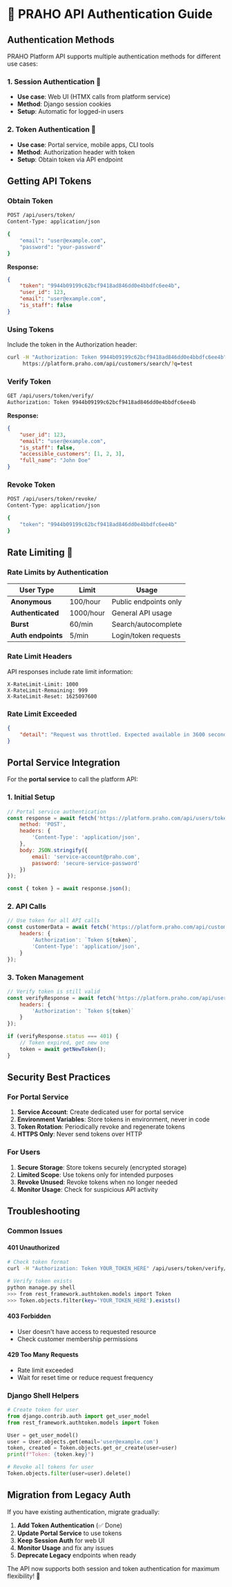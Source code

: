 # 🔐 PRAHO API Authentication Guide

## Authentication Methods

PRAHO Platform API supports multiple authentication methods for different use cases:

### 1. **Session Authentication** 🍪
- **Use case**: Web UI (HTMX calls from platform service)
- **Method**: Django session cookies
- **Setup**: Automatic for logged-in users

### 2. **Token Authentication** 🎫
- **Use case**: Portal service, mobile apps, CLI tools  
- **Method**: Authorization header with token
- **Setup**: Obtain token via API endpoint

## Getting API Tokens

### **Obtain Token**
```bash
POST /api/users/token/
Content-Type: application/json

{
    "email": "user@example.com",
    "password": "your-password"
}
```

**Response:**
```json
{
    "token": "9944b09199c62bcf9418ad846dd0e4bbdfc6ee4b",
    "user_id": 123,
    "email": "user@example.com",
    "is_staff": false
}
```

### **Using Tokens**
Include the token in the Authorization header:

```bash
curl -H "Authorization: Token 9944b09199c62bcf9418ad846dd0e4bbdfc6ee4b" \
     https://platform.praho.com/api/customers/search/?q=test
```

### **Verify Token**
```bash
GET /api/users/token/verify/
Authorization: Token 9944b09199c62bcf9418ad846dd0e4bbdfc6ee4b
```

**Response:**
```json
{
    "user_id": 123,
    "email": "user@example.com", 
    "is_staff": false,
    "accessible_customers": [1, 2, 3],
    "full_name": "John Doe"
}
```

### **Revoke Token**
```bash
POST /api/users/token/revoke/
Content-Type: application/json

{
    "token": "9944b09199c62bcf9418ad846dd0e4bbdfc6ee4b"
}
```

## Rate Limiting 🚦

### **Rate Limits by Authentication**

| User Type | Limit | Usage |
|-----------|-------|--------|
| **Anonymous** | 100/hour | Public endpoints only |
| **Authenticated** | 1000/hour | General API usage |
| **Burst** | 60/min | Search/autocomplete |
| **Auth endpoints** | 5/min | Login/token requests |

### **Rate Limit Headers**
API responses include rate limit information:

```http
X-RateLimit-Limit: 1000
X-RateLimit-Remaining: 999
X-RateLimit-Reset: 1625097600
```

### **Rate Limit Exceeded**
```json
{
    "detail": "Request was throttled. Expected available in 3600 seconds."
}
```

## Portal Service Integration

For the **portal service** to call the platform API:

### **1. Initial Setup**
```javascript
// Portal service authentication
const response = await fetch('https://platform.praho.com/api/users/token/', {
    method: 'POST',
    headers: {
        'Content-Type': 'application/json',
    },
    body: JSON.stringify({
        email: 'service-account@praho.com',
        password: 'secure-service-password'
    })
});

const { token } = await response.json();
```

### **2. API Calls**
```javascript
// Use token for all API calls
const customerData = await fetch('https://platform.praho.com/api/customers/search/?q=test', {
    headers: {
        'Authorization': `Token ${token}`,
        'Content-Type': 'application/json',
    }
});
```

### **3. Token Management**
```javascript
// Verify token is still valid
const verifyResponse = await fetch('https://platform.praho.com/api/users/token/verify/', {
    headers: {
        'Authorization': `Token ${token}`
    }
});

if (verifyResponse.status === 401) {
    // Token expired, get new one
    token = await getNewToken();
}
```

## Security Best Practices

### **For Portal Service**
1. **Service Account**: Create dedicated user for portal service
2. **Environment Variables**: Store tokens in environment, never in code
3. **Token Rotation**: Periodically revoke and regenerate tokens
4. **HTTPS Only**: Never send tokens over HTTP

### **For Users**
1. **Secure Storage**: Store tokens securely (encrypted storage)
2. **Limited Scope**: Use tokens only for intended purposes  
3. **Revoke Unused**: Revoke tokens when no longer needed
4. **Monitor Usage**: Check for suspicious API activity

## Troubleshooting

### **Common Issues**

#### **401 Unauthorized**
```bash
# Check token format
curl -H "Authorization: Token YOUR_TOKEN_HERE" /api/users/token/verify/

# Verify token exists  
python manage.py shell
>>> from rest_framework.authtoken.models import Token
>>> Token.objects.filter(key='YOUR_TOKEN_HERE').exists()
```

#### **403 Forbidden**  
- User doesn't have access to requested resource
- Check customer membership permissions

#### **429 Too Many Requests**
- Rate limit exceeded
- Wait for reset time or reduce request frequency

### **Django Shell Helpers**
```python
# Create token for user
from django.contrib.auth import get_user_model
from rest_framework.authtoken.models import Token

User = get_user_model()
user = User.objects.get(email='user@example.com')
token, created = Token.objects.get_or_create(user=user)
print(f"Token: {token.key}")

# Revoke all tokens for user
Token.objects.filter(user=user).delete()
```

## Migration from Legacy Auth

If you have existing authentication, migrate gradually:

1. **Add Token Authentication** (✅ Done)
2. **Update Portal Service** to use tokens
3. **Keep Session Auth** for web UI
4. **Monitor Usage** and fix any issues
5. **Deprecate Legacy** endpoints when ready

The API now supports both session and token authentication for maximum flexibility! 🚀
